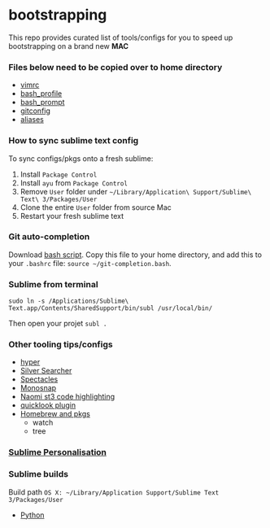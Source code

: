 # bootstrapping
This repo provides curated list of tools/configs for you to speed up bootstrapping on a brand new **MAC**

### Files below need to be copied over to home directory
  * [vimrc](./.vimrc)
  * [bash_profile](./.bash_profile)
  * [bash_prompt](./.bash_prompt)
  * [gitconfig](./.gitconfig)
  * [aliases](./.aliases)

### How to sync sublime text config
To sync configs/pkgs onto a fresh sublime:
 1. Install `Package Control`
 2. Install `ayu` from `Package Control`
 2. Remove `User` folder under `~/Library/Application\ Support/Sublime\ Text\ 3/Packages/User`
 3. Clone the entire `User` folder from source Mac
 4. Restart your fresh sublime text

### Git auto-completion
Download [bash script](https://github.com/git/git/blob/master/contrib/completion/git-completion.bash). 
Copy this file to your home directory, and add this to your `.bashrc` file: `source ~/git-completion.bash`.

### Sublime from terminal
```
sudo ln -s /Applications/Sublime\ Text.app/Contents/SharedSupport/bin/subl /usr/local/bin/
```
Then open your projet `subl .`
  
### Other tooling tips/configs
* [hyper](./hyper)
* [Silver Searcher](https://github.com/ggreer/the_silver_searcher)
* [Spectacles](https://www.spectacleapp.com/)
* [Monosnap](https://monosnap.com/welcome)
* [Naomi st3 code highlighting](https://packagecontrol.io/packages/Naomi)
* [quicklook plugin](https://github.com/sindresorhus/quick-look-plugins)
* [Homebrew and pkgs](https://brew.sh/)
  - watch
  - tree

### [Sublime Personalisation](./sublime_tweeks.md)

### Sublime builds

Build path `OS X: ~/Library/Application Support/Sublime Text 3/Packages/User`

- [Python](./py3.sublime-build)
